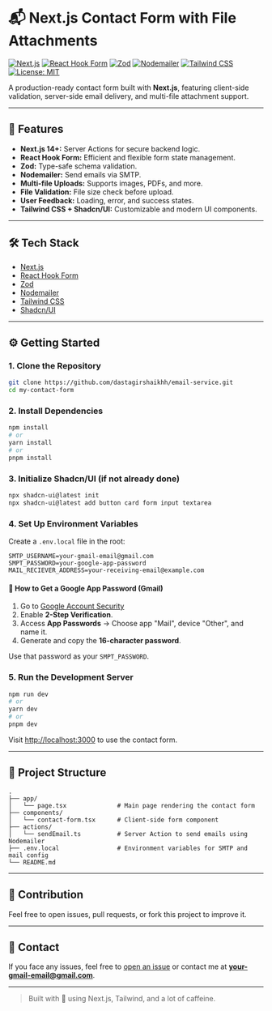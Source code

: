 # 📬 Next.js Contact Form with File Attachments

[![Next.js](https://img.shields.io/badge/Next.js-14+-black?logo=next.js)](https://nextjs.org/)
[![React Hook Form](https://img.shields.io/badge/React--Hook--Form-v7-blue?logo=react)](https://react-hook-form.com/)
[![Zod](https://img.shields.io/badge/Zod-Schema%20Validation-purple)](https://zod.dev/)
[![Nodemailer](https://img.shields.io/badge/Nodemailer-Email-green)](https://nodemailer.com/)
[![Tailwind CSS](https://img.shields.io/badge/Tailwind_CSS-Framework-38b2ac?logo=tailwind-css)](https://tailwindcss.com/)
[![License: MIT](https://img.shields.io/badge/License-MIT-yellow.svg)](LICENSE)

A production-ready contact form built with **Next.js**, featuring client-side validation, server-side email delivery, and multi-file attachment support.

---

## 🚀 Features

- **Next.js 14+:** Server Actions for secure backend logic.
- **React Hook Form:** Efficient and flexible form state management.
- **Zod:** Type-safe schema validation.
- **Nodemailer:** Send emails via SMTP.
- **Multi-file Uploads:** Supports images, PDFs, and more.
- **File Validation:** File size check before upload.
- **User Feedback:** Loading, error, and success states.
- **Tailwind CSS + Shadcn/UI:** Customizable and modern UI components.

---

## 🛠️ Tech Stack

- [Next.js](https://nextjs.org/)
- [React Hook Form](https://react-hook-form.com/)
- [Zod](https://zod.dev/)
- [Nodemailer](https://nodemailer.com/)
- [Tailwind CSS](https://tailwindcss.com/)
- [Shadcn/UI](https://ui.shadcn.com/)

---

## ⚙️ Getting Started

### 1. Clone the Repository

```bash
git clone https://github.com/dastagirshaikhh/email-service.git
cd my-contact-form
````

### 2. Install Dependencies

```bash
npm install
# or
yarn install
# or
pnpm install
```

### 3. Initialize Shadcn/UI (if not already done)

```bash
npx shadcn-ui@latest init
npx shadcn-ui@latest add button card form input textarea
```

### 4. Set Up Environment Variables

Create a `.env.local` file in the root:

```env
SMTP_USERNAME=your-gmail-email@gmail.com
SMPT_PASSWORD=your-google-app-password
MAIL_RECIEVER_ADDRESS=your-receiving-email@example.com
```

#### 🔐 How to Get a Google App Password (Gmail)

1. Go to [Google Account Security](https://myaccount.google.com/security)
2. Enable **2-Step Verification**.
3. Access **App Passwords** → Choose app "Mail", device "Other", and name it.
4. Generate and copy the **16-character password**.

Use that password as your `SMPT_PASSWORD`.

### 5. Run the Development Server

```bash
npm run dev
# or
yarn dev
# or
pnpm dev
```

Visit [http://localhost:3000](http://localhost:3000) to use the contact form.

---

## 📁 Project Structure

```
.
├── app/
│   └── page.tsx              # Main page rendering the contact form
├── components/
│   └── contact-form.tsx      # Client-side form component
├── actions/
│   └── sendEmail.ts          # Server Action to send emails using Nodemailer
├── .env.local                # Environment variables for SMTP and mail config
└── README.md
```

---

## 🙌 Contribution

Feel free to open issues, pull requests, or fork this project to improve it.

---

## 💌 Contact

If you face any issues, feel free to [open an issue](https://github.com/your-username/my-contact-form/issues) or contact me at **[your-gmail-email@gmail.com](mailto:your-gmail-email@gmail.com)**.

---

> Built with 💖 using Next.js, Tailwind, and a lot of caffeine.

```
